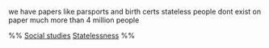 we have papers like parsports and birth certs
stateless people dont exist on paper
much more than 4 million people

%%
[Social studies](Social%20studies.md)
[Statelessness](Statelessness.md)
%%